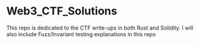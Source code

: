 # Web3_CTF_Solutions

This repo is dedicated to the CTF write-ups in both Rust and Solidity. I will also include Fuzz/Invariant testing explanations in this repo

